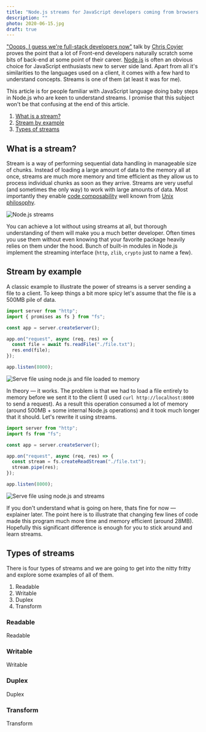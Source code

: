 ```yaml
---
title: "Node.js streams for JavaScript developers coming from browsers land"
description: ""
photo: 2020-06-15.jpg
draft: true
---
```


["Ooops, I guess we're full-stack developers now"](https://youtu.be/lFOfQsi5ye0) talk by [Chris Coyier](https://twitter.com/chriscoyier) proves the point that a lot of Front-end developers naturally scratch some bits of back-end at some point of their career. [Node.js](https://nodejs.org/en/) is often an obvious choice for JavaScript enthusiasts new to server side land. Apart from all it's similarities to the languages used on a client, it comes with a few hard to understand concepts. Streams is one of them (at least it was for me).

This article is for people familiar with JavaScript language doing baby steps in Node.js who are keen to understand streams. I promise that this subject won't be that confusing at the end of this article.

1. [What is a stream?](#what-is-a-stream)
2. [Stream by example](#stream-by-example)
2. [Types of streams](#types-of-streams)

## What is a stream?

Stream is a way of performing sequential data handling in manageable size of chunks. Instead of loading a large amount of data to the memory all at once, streams are much more memory and time efficient as they allow us to process individual chunks as soon as they arrive. Streams are very useful (and sometimes the only way) to work with large amounts of data. Most importantly they enable  [code composability](https://en.wikipedia.org/wiki/Composability) well known from [Unix philosophy](https://en.wikipedia.org/wiki/Unix_philosophy).

![Node.js streams](/photos/2020-06-15-1.jpg)

You can achieve a lot without using streams at all, but thorough understanding of them will make you a much better developer. Often times you use them without even knowing that your favorite package heavily relies on them under the hood. Bunch of built-in modules in Node.js implement the streaming interface (`http`, `zlib`, `crypto` just to name a few).

## Stream by example

A classic example to illustrate the power of streams is a server sending a file to a client. To keep things a bit more spicy let's assume that the file is a 500MB pile of data.

```js
import server from "http";
import { promises as fs } from "fs";

const app = server.createServer();

app.on("request", async (req, res) => {
  const file = await fs.readFile("./file.txt");
  res.end(file);
});

app.listen(8000);
```

![Serve file using node.js and file loaded to memory](/photos/2020-06-15-2.jpg)

In theory — it works. The problem is that we had to load a file entirely to memory before we sent it to the client (I used `curl http://localhost:8000` to send a request). As a result this operation consumed a lot of memory (around 500MB + some internal Node.js operations) and it took much longer that it should. Let's rewrite it using streams.

```js
import server from "http";
import fs from "fs";

const app = server.createServer();

app.on("request", async (req, res) => {
  const stream = fs.createReadStream("./file.txt");
  stream.pipe(res);
});

app.listen(8000);
```

![Serve file using node.js and streams](/photos/2020-06-15-2.jpg)

If you don't understand what is going on here, thats fine for now — explainer later. The point here is to illustrate that changing few lines of code made this program much more time and memory efficient (around 28MB). Hopefully this significant difference is enough for you to stick around and learn streams.

## Types of streams

There is four types of streams and we are going to get into the nitty fritty and explore some examples of all of them.


1. Readable
2. Writable
3. Duplex
4. Transform

### Readable

Readable

### Writable

Writable

### Duplex

Duplex

### Transform

Transform

